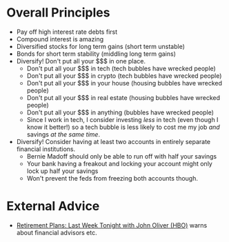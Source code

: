 # Overall Principles

*   Pay off high interest rate debts first
*   Compound interest is amazing
*   Diversified stocks for long term gains (short term unstable)
*   Bonds for short term stability (middling long term gains)
*   Diversify!  Don't put all your $$$ in one place.
    *   Don't put all your $$$ in tech          (tech bubbles have wrecked people)
    *   Don't put all your $$$ in crypto        (tech bubbles have wrecked people)
    *   Don't put all your $$$ in your house    (housing bubbles have wrecked people)
    *   Don't put all your $$$ in real estate   (housing bubbles have wrecked people)
    *   Don't put all your $$$ in anything      (bubbles have wrecked people)
    *   Since I work in tech, I consider investing *less* in tech (even though I know it better!)
        so a tech bubble is less likely to cost me my job *and* savings *at the same time*.
*   Diversify!  Consider having at least two accounts in entirely separate financial institutions.
    *   Bernie Madoff should only be able to run off with half your savings
    *   Your bank having a freakout and locking your account might only lock up half your savings
    *   Won't prevent the feds from freezing both accounts though.



# External Advice

*   [Retirement Plans: Last Week Tonight with John Oliver (HBO)](https://www.youtube.com/watch?v=gvZSpET11ZY)
    warns about financial advisors etc.
